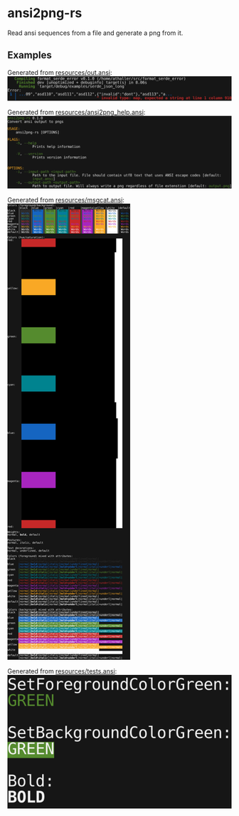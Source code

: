 # ansi2png-rs

Read ansi sequences from a file and generate a png from it.

## Examples

Generated from [resources/out.ansi](resources/out.ansi):
!["example output"](resources/out.png)

Generated from [resources/ansi2png_help.ansi](resources/ansi2png_help.ansi):
!["ansi2png help output"](resources/ansi2png_help.png)

Generated from [resources/msgcat.ansi](resources/msgcat.ansi):
!["example msgcat"](resources/msgcat.png)

Generated from [resources/tests.ansi](resources/tests.ansi):
!["example tests"](resources/tests.png)
